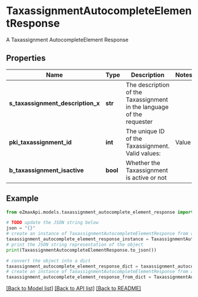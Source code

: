 # TaxassignmentAutocompleteElementResponse

A Taxassignment AutocompleteElement Response

## Properties

Name | Type | Description | Notes
------------ | ------------- | ------------- | -------------
**s_taxassignment_description_x** | **str** | The description of the Taxassignment  in the language of the requester | 
**pki_taxassignment_id** | **int** | The unique ID of the Taxassignment.  Valid values:  |Value|Description| |-|-| |1|No tax| |2|GST| |3|HST (ON)| |4|HST (NB)| |5|HST (NS)| |6|HST (NL)| |7|HST (PE)| |8|GST + QST (QC)| |9|GST + QST (QC) Non-Recoverable| |10|GST + PST (BC)| |11|GST + PST (SK)| |12|GST + RST (MB)| |13|GST + PST (BC) Non-Recoverable| |14|GST + PST (SK) Non-Recoverable| |15|GST + RST (MB) Non-Recoverable| | 
**b_taxassignment_isactive** | **bool** | Whether the Taxassignment is active or not | 

## Example

```python
from eZmaxApi.models.taxassignment_autocomplete_element_response import TaxassignmentAutocompleteElementResponse

# TODO update the JSON string below
json = "{}"
# create an instance of TaxassignmentAutocompleteElementResponse from a JSON string
taxassignment_autocomplete_element_response_instance = TaxassignmentAutocompleteElementResponse.from_json(json)
# print the JSON string representation of the object
print(TaxassignmentAutocompleteElementResponse.to_json())

# convert the object into a dict
taxassignment_autocomplete_element_response_dict = taxassignment_autocomplete_element_response_instance.to_dict()
# create an instance of TaxassignmentAutocompleteElementResponse from a dict
taxassignment_autocomplete_element_response_from_dict = TaxassignmentAutocompleteElementResponse.from_dict(taxassignment_autocomplete_element_response_dict)
```
[[Back to Model list]](../README.md#documentation-for-models) [[Back to API list]](../README.md#documentation-for-api-endpoints) [[Back to README]](../README.md)



